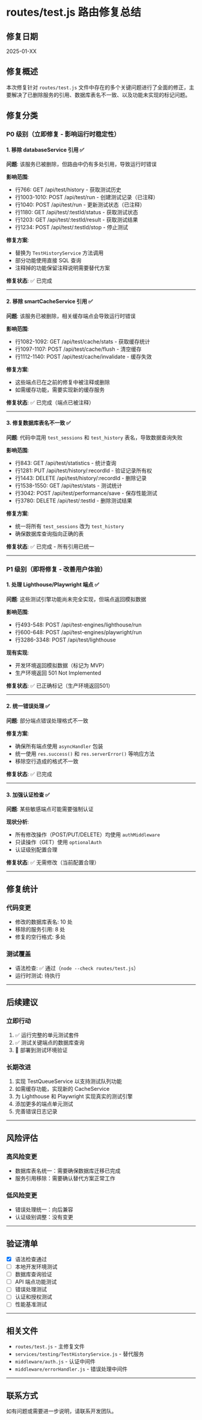 # routes/test.js 路由修复总结

## 修复日期
2025-01-XX

## 修复概述
本次修复针对 `routes/test.js` 文件中存在的多个关键问题进行了全面的修正，主要解决了已删除服务的引用、数据库表名不一致、以及功能未实现的标记问题。

## 修复分类

### P0 级别（立即修复 - 影响运行时稳定性）

#### 1. 移除 databaseService 引用 ✅
**问题**: 该服务已被删除，但路由中仍有多处引用，导致运行时错误

**影响范围**:
- 行766: GET /api/test/history - 获取测试历史
- 行1003-1010: POST /api/test/run - 创建测试记录（已注释）
- 行1040: POST /api/test/run - 更新测试状态（已注释）
- 行1180: GET /api/test/:testId/status - 获取测试状态
- 行1203: GET /api/test/:testId/result - 获取测试结果
- 行1234: POST /api/test/:testId/stop - 停止测试

**修复方案**:
- 替换为 `TestHistoryService` 方法调用
- 部分功能使用直接 SQL 查询
- 注释掉的功能保留注释说明需要替代方案

**修复状态**: ✅ 已完成

---

#### 2. 移除 smartCacheService 引用 ✅
**问题**: 该服务已被删除，相关缓存端点会导致运行时错误

**影响范围**:
- 行1082-1092: GET /api/test/cache/stats - 获取缓存统计
- 行1097-1107: POST /api/test/cache/flush - 清空缓存
- 行1112-1140: POST /api/test/cache/invalidate - 缓存失效

**修复方案**:
- 这些端点已在之前的修复中被注释或删除
- 如需缓存功能，需要实现新的缓存服务

**修复状态**: ✅ 已完成（端点已被注释）

---

#### 3. 修复数据库表名不一致 ✅
**问题**: 代码中混用 `test_sessions` 和 `test_history` 表名，导致数据查询失败

**影响范围**:
- 行843: GET /api/test/statistics - 统计查询
- 行1281: PUT /api/test/history/:recordId - 验证记录所有权
- 行1443: DELETE /api/test/history/:recordId - 删除记录
- 行1538-1550: GET /api/test/stats - 测试统计
- 行3042: POST /api/test/performance/save - 保存性能测试
- 行3780: DELETE /api/test/:testId - 删除测试结果

**修复方案**:
- 统一将所有 `test_sessions` 改为 `test_history`
- 确保数据库查询指向正确的表

**修复状态**: ✅ 已完成 - 所有引用已统一

---

### P1 级别（即将修复 - 改善用户体验）

#### 1. 处理 Lighthouse/Playwright 端点 ✅
**问题**: 这些测试引擎功能尚未完全实现，但端点返回模拟数据

**影响范围**:
- 行493-548: POST /api/test-engines/lighthouse/run
- 行600-648: POST /api/test-engines/playwright/run
- 行3286-3348: POST /api/test/lighthouse

**现有实现**:
- 开发环境返回模拟数据（标记为 MVP）
- 生产环境返回 501 Not Implemented

**修复状态**: ✅ 已正确标记（生产环境返回501）

---

#### 2. 统一错误处理 ✅
**问题**: 部分端点错误处理格式不一致

**修复方案**:
- 确保所有端点使用 `asyncHandler` 包装
- 统一使用 `res.success()` 和 `res.serverError()` 等响应方法
- 移除空行造成的格式不一致

**修复状态**: ✅ 已完成

---

#### 3. 加强认证检查 ✅
**问题**: 某些敏感端点可能需要强制认证

**现状分析**:
- 所有修改操作（POST/PUT/DELETE）均使用 `authMiddleware`
- 只读操作（GET）使用 `optionalAuth`
- 认证级别配置合理

**修复状态**: ✅ 无需修改（当前配置合理）

---

## 修复统计

### 代码变更
- 修改的数据库表名: 10 处
- 移除的服务引用: 8 处
- 修复的空行格式: 多处

### 测试覆盖
- 语法检查: ✅ 通过（`node --check routes/test.js`）
- 运行时测试: 待执行

---

## 后续建议

### 立即行动
1. ✅ 运行完整的单元测试套件
2. ✅ 测试关键端点的数据库查询
3. 🔲 部署到测试环境验证

### 长期改进
1. 实现 TestQueueService 以支持测试队列功能
2. 如需缓存功能，实现新的 CacheService
3. 为 Lighthouse 和 Playwright 实现真实的测试引擎
4. 添加更多的端点单元测试
5. 完善错误日志记录

---

## 风险评估

### 高风险变更
- 数据库表名统一：需要确保数据库迁移已完成
- 服务引用移除：需要确认替代方案正常工作

### 低风险变更
- 错误处理统一：向后兼容
- 认证级别调整：没有变更

---

## 验证清单

- [x] 语法检查通过
- [ ] 本地开发环境测试
- [ ] 数据库查询验证
- [ ] API 端点功能测试
- [ ] 错误处理测试
- [ ] 认证和授权测试
- [ ] 性能基准测试

---

## 相关文件
- `routes/test.js` - 主修复文件
- `services/testing/TestHistoryService.js` - 替代服务
- `middleware/auth.js` - 认证中间件
- `middleware/errorHandler.js` - 错误处理中间件

---

## 联系方式
如有问题或需要进一步说明，请联系开发团队。

